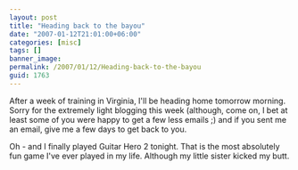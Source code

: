 ```yaml
---
layout: post
title: "Heading back to the bayou"
date: "2007-01-12T21:01:00+06:00"
categories: [misc]
tags: []
banner_image: 
permalink: /2007/01/12/Heading-back-to-the-bayou
guid: 1763
---
```


After a week of training in Virginia, I'll be heading home tomorrow morning. Sorry for the extremely light blogging this week (although, come on, I bet at least some of you were happy to get a few less emails ;) and if you sent me an email, give me a few days to get back to you. 

Oh - and I finally played Guitar Hero 2 tonight. That is the most absolutely fun game I've ever played in my life. Although my little sister kicked my butt.